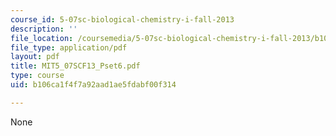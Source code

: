 ```yaml
---
course_id: 5-07sc-biological-chemistry-i-fall-2013
description: ''
file_location: /coursemedia/5-07sc-biological-chemistry-i-fall-2013/b106ca1f4f7a92aad1ae5fdabf00f314_MIT5_07SCF13_Pset6.pdf
file_type: application/pdf
layout: pdf
title: MIT5_07SCF13_Pset6.pdf
type: course
uid: b106ca1f4f7a92aad1ae5fdabf00f314

---
```

None